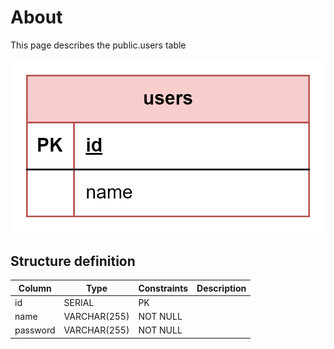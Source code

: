 # About  

This page describes the public.users table  

![Alt text](users.png)  

## Structure definition  

| Column | Type | Constraints | Description |
| - | - | - | - |
| id  | SERIAL | PK |
| name | VARCHAR(255) | NOT NULL |
| password | VARCHAR(255) | NOT NULL |

